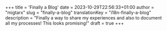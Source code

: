 +++
title = 'Finally a Blog'
date = 2023-10-29T22:56:33+01:00
author = "migtarx"
slug = "finally-a-blog"
translationKey = "i18n-finally-a-blog"
description = "Finally a way to share my experiences and also to document all my processes! This looks promising!"
draft = true
+++